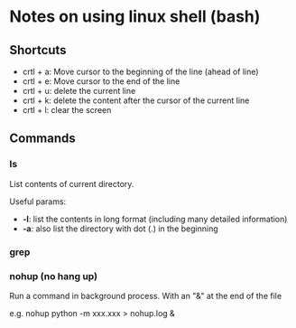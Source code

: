 # Notes on using linux shell (bash)

## Shortcuts

* crtl + a: Move cursor to the beginning of the line (ahead of line)
* crtl + e: Move cursor to the end of the line
* crtl + u: delete the current line
* crtl + k: delete the content after the cursor of the current line 
* crtl + l: clear the screen


## Commands

### ls

List contents of current directory.

Useful params:
* **-l**: list the contents in long format (including many detailed information)
* **-a**: also list the directory with dot (.) in the beginning

### grep


### nohup (no hang up)

Run a command in background process. With an "&" at the end of the file

e.g. nohup python -m xxx.xxx > nohup.log &
